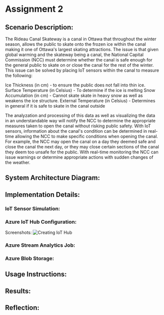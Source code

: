 # Assignment 2





## Scenario Description:
The Rideau Canal Skateway is a canal in Ottawa that throughout the winter season, allows the public to skate onto the frozen ice within the canal making it one of Ottawa's largest skating attractions.  The issue is that given global warming and the skateway being a canal, the National Capital Commission (NCC) must determine whether the canal is safe enough for the general public to skate on or close the canal for the rest of the winter.  This issue can be solved by placing IoT sensors within the canal to measure the following:

Ice Thickness (in cm)  - to ensure the public does not fall into thin ice.
Surface Temperature (in Celsius) - To determine if the ice is melting
Snow Accumulation (in cm) - Cannot skate skate in heavy snow as well as weakens the ice structure.
External Temperature (in Celsius) - Determines in general if it is safe to skate in the canal outside


The analyzation and processing of this data as well as visualizing the data in an understandable way will notify the NCC to determine the appropriate  measures taken to open the canal without risking public safety.  With IoT sensors, information about the canal's condition can be determined in real-time allowing the NCC to make specific conditions when opening the canal.  For example, the NCC may open the canal on a day they deemed safe and close the canal the next day, or they may close certain sections of the canal they deem too unsafe for the public.  With real-time monitoring the NCC can issue warnings or determine appropriate actions with sudden changes of the weather.


## System Architecture Diagram:






## Implementation Details:


### IoT Sensor Simulation:

### Azure IoT Hub Configuration:

Screenshots:
![Creating IoT Hub](IoTHubScreenshot1.png)



### Azure Stream Analytics Job:


### Azure Blob Storage:


## Usage Instructions:


## Results:

## Reflection:

